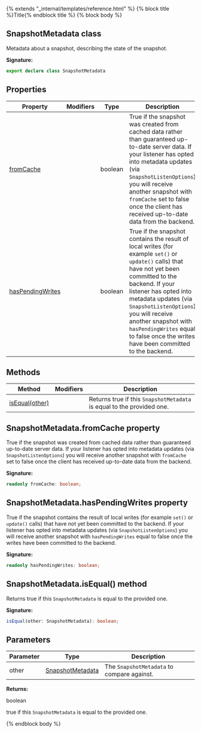 {% extends "_internal/templates/reference.html" %}
{% block title %}Title{% endblock title %}
{% block body %}

## SnapshotMetadata class

Metadata about a snapshot, describing the state of the snapshot.

<b>Signature:</b>

```typescript
export declare class SnapshotMetadata 
```

## Properties

|  Property | Modifiers | Type | Description |
|  --- | --- | --- | --- |
|  [fromCache](./firestore_.snapshotmetadata.md#snapshotmetadatafromcache_property) |  | boolean | True if the snapshot was created from cached data rather than guaranteed up-to-date server data. If your listener has opted into metadata updates (via <code>SnapshotListenOptions</code>) you will receive another snapshot with <code>fromCache</code> set to false once the client has received up-to-date data from the backend. |
|  [hasPendingWrites](./firestore_.snapshotmetadata.md#snapshotmetadatahaspendingwrites_property) |  | boolean | True if the snapshot contains the result of local writes (for example <code>set()</code> or <code>update()</code> calls) that have not yet been committed to the backend. If your listener has opted into metadata updates (via <code>SnapshotListenOptions</code>) you will receive another snapshot with <code>hasPendingWrites</code> equal to false once the writes have been committed to the backend. |

## Methods

|  Method | Modifiers | Description |
|  --- | --- | --- |
|  [isEqual(other)](./firestore_.snapshotmetadata.md#snapshotmetadataisequal_method) |  | Returns true if this <code>SnapshotMetadata</code> is equal to the provided one. |

## SnapshotMetadata.fromCache property

True if the snapshot was created from cached data rather than guaranteed up-to-date server data. If your listener has opted into metadata updates (via `SnapshotListenOptions`<!-- -->) you will receive another snapshot with `fromCache` set to false once the client has received up-to-date data from the backend.

<b>Signature:</b>

```typescript
readonly fromCache: boolean;
```

## SnapshotMetadata.hasPendingWrites property

True if the snapshot contains the result of local writes (for example `set()` or `update()` calls) that have not yet been committed to the backend. If your listener has opted into metadata updates (via `SnapshotListenOptions`<!-- -->) you will receive another snapshot with `hasPendingWrites` equal to false once the writes have been committed to the backend.

<b>Signature:</b>

```typescript
readonly hasPendingWrites: boolean;
```

## SnapshotMetadata.isEqual() method

Returns true if this `SnapshotMetadata` is equal to the provided one.

<b>Signature:</b>

```typescript
isEqual(other: SnapshotMetadata): boolean;
```

## Parameters

|  Parameter | Type | Description |
|  --- | --- | --- |
|  other | [SnapshotMetadata](./firestore_.snapshotmetadata.md#snapshotmetadata_class) | The <code>SnapshotMetadata</code> to compare against. |

<b>Returns:</b>

boolean

true if this `SnapshotMetadata` is equal to the provided one.

{% endblock body %}
